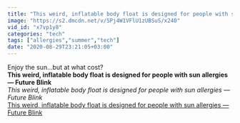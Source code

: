 ```yaml
---
title: "This weird, inflatable body float is designed for people with sun allergies \u2014 Future Blink"
image: "https://s2.dmcdn.net/v/SPj4W1VFlU1zUBSuS/x240"
vid_id: "x7vp1y8"
categories: "tech"
tags: ["allergies","summer","tech"]
date: "2020-08-29T23:21:05+03:00"
---
```

Enjoy the sun...but at what cost?<br><b>This weird, inflatable body float is designed for people with sun allergies — Future Blink</b><br> <i>This weird, inflatable body float is designed for people with sun allergies — Future Blink</i><br> <u>This weird, inflatable body float is designed for people with sun allergies — Future Blink</u>
